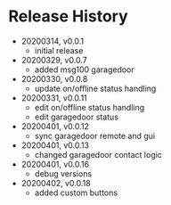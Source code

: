 # Release History

* 20200314, v0.0.1
	* initial release
* 20200329, v0.0.7
	* added msg100 garagedoor
* 20200330, v0.0.8
	* update on/offline status handling
* 20200331, v0.0.11
	* edit on/offline status handling
	* edit garagedoor status
* 20200401, v0.0.12
	* sync garagedoor remote and gui
* 20200401, v0.0.13
	* changed garagedoor contact logic
* 20200401, v0.0.16
	* debug versions
* 20200402, v0.0.18
	* added custom buttons
